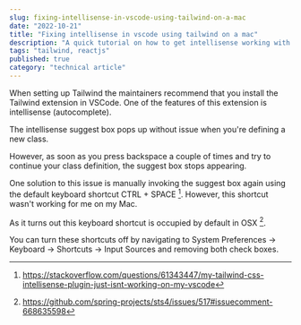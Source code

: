 ```yaml
---
slug: fixing-intellisense-in-vscode-using-tailwind-on-a-mac
date: "2022-10-21"
title: "Fixing intellisense in vscode using tailwind on a mac"
description: "A quick tutorial on how to get intellisense working with tailwind on a mac"
tags: "tailwind, reactjs"
published: true
category: "technical article"
---
```


When setting up Tailwind the maintainers recommend that you install the Tailwind extension in VSCode. One of the features of this extension is intellisense (autocomplete).

The intellisense suggest box pops up without issue when you're defining a new class.

However, as soon as you press backspace a couple of times and try to continue your class definition, the suggest box stops appearing.

One solution to this issue is manually invoking the suggest box again using the default keyboard shortcut CTRL + SPACE [^1]. However, this shortcut wasn't working for me on my Mac.

As it turns out this keyboard shortcut is occupied by default in OSX [^2].

You can turn these shortcuts off by navigating to System Preferences -> Keyboard -> Shortcuts -> Input Sources and removing both check boxes.

[^1]: https://stackoverflow.com/questions/61343447/my-tailwind-css-intellisense-plugin-just-isnt-working-on-my-vscode
[^2]: https://github.com/spring-projects/sts4/issues/517#issuecomment-668635598
